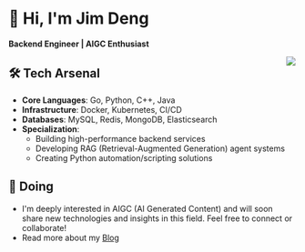<!--
**jimdengdev/jimdengdev** is a ✨ _special_ ✨ repository because its `README.md` (this file) appears on your GitHub profile.

Here are some ideas to get you started:

- 🔭 I’m currently working on ...
- 🌱 I’m currently learning ...
- 👯 I’m looking to collaborate on ...
- 🤔 I’m looking for help with ...
- 💬 Ask me about ...
- 📫 How to reach me: ...
- 😄 Pronouns: ...
- ⚡ Fun fact: ...
-->

# 👋 Hi, I'm Jim Deng
**Backend Engineer | AIGC Enthusiast**

<img align="right" src="https://github-readme-stats.vercel.app/api?username=jimdengdev&show_icons=true&icon_color=0366d6&text_color=24292e&bg_color=ffffff&hide_title=true" />

## 🛠️ Tech Arsenal
- **Core Languages**: Go, Python, C++, Java
- **Infrastructure**: Docker, Kubernetes, CI/CD
- **Databases**: MySQL, Redis, MongoDB, Elasticsearch
- **Specialization**: 
  - Building high-performance backend services
  - Developing RAG (Retrieval-Augmented Generation) agent systems
  - Creating Python automation/scripting solutions


## 🚀 Doing
- I'm deeply interested in AIGC (AI Generated Content) and will soon share new technologies and insights in this field. Feel free to connect or collaborate!
- Read more about my [Blog](https://jimdeng.com/)

